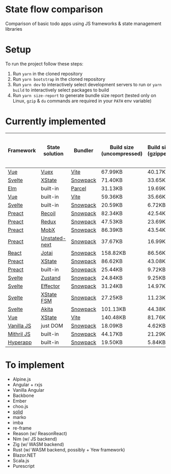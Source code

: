 # State flow comparison

Comparison of basic todo apps using JS frameworks &amp; state management libraries

# Setup

To run the project follow these steps:

1. Run `yarn` in the cloned repository
2. Run `yarn bootstrap` in the cloned repository
3. Run `yarn dev` to interactively select development servers to run or `yarn
   build` to interactively select packages to build
4. Run `yarn size-report` to generate bundle size report (tested only on Linux,
   `gzip` & `du` commands are required in your `PATH` env variable)

# Currently implemented

[Gnomon]: https://github.com/paypal/gnomon

[Parcel]: https://parceljs.org/
[Snowpack]: https://www.snowpack.dev/

[Vue]: https://v3.vuejs.org/
[Vite]: https://github.com/vitejs/vite
[Svelte]: https://svelte.dev/
[Elm]: https://elm-lang.org/
[Preact]: https://preactjs.com/
[React]: https://reactjs.org/

[Vuex]: https://next.vuex.vuejs.org/
[XState]: https://xstate.js.org/
[Recoil]: https://recoiljs.org/
[Redux]: https://redux.js.org/
[MobX]: https://mobx.js.org/
[Unstated-next]: https://github.com/jamiebuilds/unstated-next
[Jotai]: https://jotai.surge.sh/
[Zustand]: https://zustand.surge.sh/
[Effector]: https://effector.dev/
[XState FSM]: https://xstate.js.org/docs/packages/xstate-fsm/
[Akita]: https://datorama.github.io/akita/
[Vanilla JS]: http://vanilla-js.com/
[Mithril JS]: https://mithril.js.org/
[Hyperapp]: https://github.com/JorgeBucaran/hyperapp

|Framework|State solution|Bundler|Build size (uncompressed)|Build size (gzipped)|Approx build time (measured with [Gnomon])|
|---|---|---|---|---|---|
|[Vue]         |[Vuex]           |[Vite]    | 67.99KB| 40.17KB|2.4070s|
|[Svelte]      |[XState]         |[Snowpack]| 71.40KB| 33.65KB|1.5606s|
|[Elm]         |built-in         |[Parcel]  | 31.13KB| 19.69KB|1.4230s|
|[Vue]         |built-in         |[Vite]    | 59.36KB| 35.66KB|1.7538s|
|[Svelte]      |built-in         |[Snowpack]| 20.59KB|  6.72KB|0.5739s|
|[Preact]      |[Recoil]         |[Snowpack]| 82.34KB| 42.54KB|1.3348s|
|[Preact]      |[Redux]          |[Snowpack]| 47.53KB| 23.69KB|2.1215s|
|[Preact]      |[MobX]           |[Snowpack]| 86.39KB| 43.54KB|3.0521s|
|[Preact]      |[Unstated-next]  |[Snowpack]| 37.67KB| 16.99KB|1.3882s|
|[React]       |[Jotai]          |[Snowpack]|158.82KB| 86.56KB|3.4635s|
|[Preact]      |[XState]         |[Snowpack]| 86.62KB| 43.08KB|2.6460s|
|[Preact]      |built-in         |[Snowpack]| 25.44KB|  9.72KB|1.1813s|
|[Svelte]      |[Zustand]        |[Snowpack]| 24.84KB|  9.25KB|0.6132s|
|[Svelte]      |[Effector]       |[Snowpack]| 31.24KB| 14.97KB|0.6925s|
|[Svelte]      |[XState FSM]     |[Snowpack]| 27.25KB| 11.23KB|0.5992s|
|[Svelte]      |[Akita]          |[Snowpack]|101.13KB| 44.38KB|1.8544s|
|[Vue]         |[XState]         |[Vite]    |140.48KB| 81.76KB|2.8134s|
|[Vanilla JS]  |just DOM         |[Snowpack]| 18.09KB|  4.62KB|0.3244s|
|[Mithril JS]  |built-in         |[Snowpack]| 44.17KB| 21.29KB|0.9786s|
|[Hyperapp]    |built-in         |[Snowpack]| 19.50KB|  5.84KB|0.5381s|

# To implement

- Alpine.js
- Angular + rxjs
- Vanilla Angular
- Backbone
- Ember
- choo.js
- [solid](https://github.com/ryansolid/solid)
- marko
- imba
- re-frame
- Reason (w/ ReasonReact)
- Nim (w/ JS backend)
- Zig (w/ WASM backend)
- Rust (w/ WASM backend, possibly + Yew framework)
- Blazor.NET
- Scala.js
- Purescript
